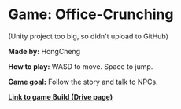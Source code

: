 # Game: Office-Crunching

(Unity project too big, so didn't upload to GitHub)

**Made by:** HongCheng

**How to play:** 
WASD to move. 
Space to jump. 

**Game goal:** 
Follow the story and talk to NPCs. 

[**Link to game Build (Drive page)**](https://drive.google.com/drive/folders/1pHBEtuopGwa-GqXvr2PEjdSBjAX04TmW?usp=sharing) 
